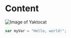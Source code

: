 # Content
![Image of Yaktocat](https://octodex.github.com/images/yaktocat.png)

``` javascript
var myVar = "Hello, world!";
```

